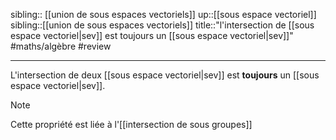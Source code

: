 sibling:: [[union de sous espaces vectoriels]]
up::[[sous espace vectoriel]]
sibling::[[union de sous espaces vectoriels]]
title::"l'intersection de [[sous espace vectoriel|sev]] est toujours un [[sous espace vectoriel|sev]]"
#maths/algèbre #review

----
L'intersection de deux [[sous espace vectoriel|sev]] est **toujours** un [[sous espace vectoriel|sev]].

> [!note]
> Cette propriété est liée à l'[[intersection de sous groupes]]

  